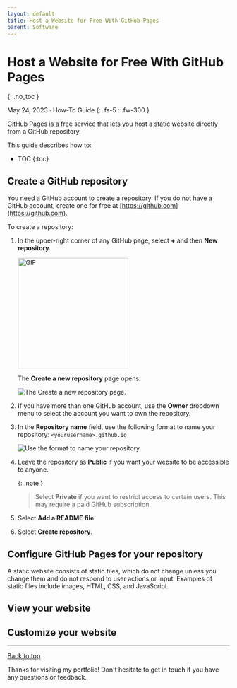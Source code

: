 ```yaml
---
layout: default
title: Host a Website for Free With GitHub Pages
parent: Software
---
```


# Host a Website for Free With GitHub Pages
{: .no_toc }

May 24, 2023 ∙ How-To Guide
{: .fs-5 : .fw-300 }

GitHub Pages is a free service that lets you host a static website directly from a GitHub repository.

This guide describes how to:

- TOC
{:toc}

## Create a GitHub repository

You need a GitHub account to create a repository. If you do not have a GitHub account, create one for free at [https://github.com](https://github.com).

To create a repository:

1.  In the upper-right corner of any GitHub page, select **+** and then **New repository**.

    <img src="https://github.com/haileytapia/portfolio/assets/78626762/699c050b-1dd5-4f77-acef-e1450f2da0b2" alt="GIF" width="250">
    
    The **Create a new repository** page opens.

    ![The **Create a new repository** page.](https://github.com/haileytapia/portfolio/assets/78626762/4126c2c4-f877-4ee6-8a26-10048eb4b853)

2.  If you have more than one GitHub account, use the **Owner** dropdown menu to select the account you want to own the repository.
3.  In the **Repository name** field, use the following format to name your repository: `<yourusername>.github.io`

    ![Use the format to name your repository.](https://github.com/haileytapia/portfolio/assets/78626762/ab070d64-c71d-4537-ba9e-0ac903f7a23c)
    
4.  Leave the repository as **Public** if you want your website to be accessible to anyone.  

    {:  .note }
    >Select **Private** if you want to restrict access to certain users. This may require a paid GitHub subscription.
5.  Select **Add a README file**.
6.  Select **Create repository**.

## Configure GitHub Pages for your repository

A static website consists of static files, which do not change unless you change them and do not respond to user actions or input. Examples of static files include images, HTML, CSS, and JavaScript.

## View your website

## Customize your website

---

[Back to top](#top)

Thanks for visiting my portfolio! Don't hesitate to get in touch if you have any questions or feedback.
